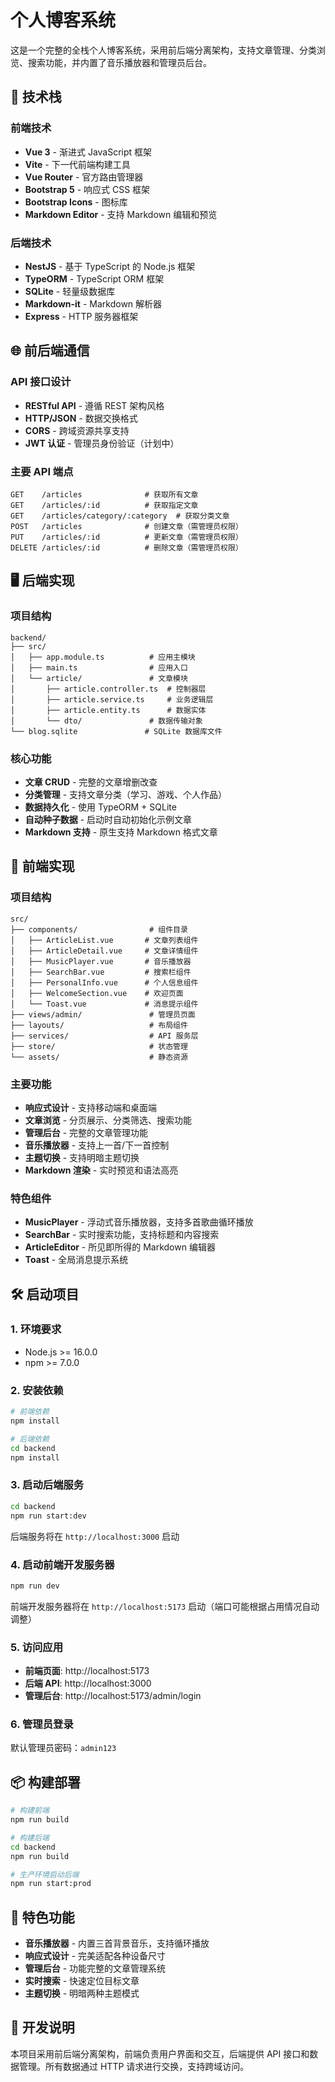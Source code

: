 # 个人博客系统

这是一个完整的全栈个人博客系统，采用前后端分离架构，支持文章管理、分类浏览、搜索功能，并内置了音乐播放器和管理员后台。

## 🚀 技术栈

### 前端技术
- **Vue 3** - 渐进式 JavaScript 框架
- **Vite** - 下一代前端构建工具
- **Vue Router** - 官方路由管理器
- **Bootstrap 5** - 响应式 CSS 框架
- **Bootstrap Icons** - 图标库
- **Markdown Editor** - 支持 Markdown 编辑和预览

### 后端技术
- **NestJS** - 基于 TypeScript 的 Node.js 框架
- **TypeORM** - TypeScript ORM 框架
- **SQLite** - 轻量级数据库
- **Markdown-it** - Markdown 解析器
- **Express** - HTTP 服务器框架

## 🌐 前后端通信

### API 接口设计
- **RESTful API** - 遵循 REST 架构风格
- **HTTP/JSON** - 数据交换格式
- **CORS** - 跨域资源共享支持
- **JWT 认证** - 管理员身份验证（计划中）

### 主要 API 端点
```
GET    /articles              # 获取所有文章
GET    /articles/:id          # 获取指定文章
GET    /articles/category/:category  # 获取分类文章
POST   /articles              # 创建文章（需管理员权限）
PUT    /articles/:id          # 更新文章（需管理员权限）
DELETE /articles/:id          # 删除文章（需管理员权限）
```

## 🖥️ 后端实现

### 项目结构
```
backend/
├── src/
│   ├── app.module.ts          # 应用主模块
│   ├── main.ts                # 应用入口
│   └── article/               # 文章模块
│       ├── article.controller.ts  # 控制器层
│       ├── article.service.ts     # 业务逻辑层
│       ├── article.entity.ts      # 数据实体
│       └── dto/               # 数据传输对象
└── blog.sqlite               # SQLite 数据库文件
```

### 核心功能
- **文章 CRUD** - 完整的文章增删改查
- **分类管理** - 支持文章分类（学习、游戏、个人作品）
- **数据持久化** - 使用 TypeORM + SQLite
- **自动种子数据** - 启动时自动初始化示例文章
- **Markdown 支持** - 原生支持 Markdown 格式文章

## 🎨 前端实现

### 项目结构
```
src/
├── components/                # 组件目录
│   ├── ArticleList.vue       # 文章列表组件
│   ├── ArticleDetail.vue     # 文章详情组件
│   ├── MusicPlayer.vue       # 音乐播放器
│   ├── SearchBar.vue         # 搜索栏组件
│   ├── PersonalInfo.vue      # 个人信息组件
│   ├── WelcomeSection.vue    # 欢迎页面
│   └── Toast.vue             # 消息提示组件
├── views/admin/               # 管理员页面
├── layouts/                   # 布局组件
├── services/                  # API 服务层
├── store/                     # 状态管理
└── assets/                    # 静态资源
```

### 主要功能
- **响应式设计** - 支持移动端和桌面端
- **文章浏览** - 分页展示、分类筛选、搜索功能
- **管理后台** - 完整的文章管理功能
- **音乐播放器** - 支持上一首/下一首控制
- **主题切换** - 支持明暗主题切换
- **Markdown 渲染** - 实时预览和语法高亮

### 特色组件
- **MusicPlayer** - 浮动式音乐播放器，支持多首歌曲循环播放
- **SearchBar** - 实时搜索功能，支持标题和内容搜索
- **ArticleEditor** - 所见即所得的 Markdown 编辑器
- **Toast** - 全局消息提示系统

## 🛠️ 启动项目

### 1. 环境要求
- Node.js >= 16.0.0
- npm >= 7.0.0

### 2. 安装依赖

```bash
# 前端依赖
npm install

# 后端依赖
cd backend
npm install
```

### 3. 启动后端服务

```bash
cd backend
npm run start:dev
```

后端服务将在 `http://localhost:3000` 启动

### 4. 启动前端开发服务器

```bash
npm run dev
```

前端开发服务器将在 `http://localhost:5173` 启动（端口可能根据占用情况自动调整）

### 5. 访问应用

- **前端页面**: http://localhost:5173
- **后端 API**: http://localhost:3000
- **管理后台**: http://localhost:5173/admin/login

### 6. 管理员登录

默认管理员密码：`admin123`

## 📦 构建部署

```bash
# 构建前端
npm run build

# 构建后端
cd backend
npm run build

# 生产环境启动后端
npm run start:prod
```

## 🎵 特色功能

- **音乐播放器** - 内置三首背景音乐，支持循环播放
- **响应式设计** - 完美适配各种设备尺寸
- **管理后台** - 功能完整的文章管理系统
- **实时搜索** - 快速定位目标文章
- **主题切换** - 明暗两种主题模式

## 📝 开发说明

本项目采用前后端分离架构，前端负责用户界面和交互，后端提供 API 接口和数据管理。所有数据通过 HTTP 请求进行交换，支持跨域访问。
   
